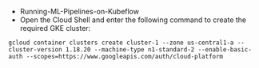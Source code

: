 - Running-ML-Pipelines-on-Kubeflow
- Open the Cloud Shell and enter the following command to create the required GKE cluster:
```
gcloud container clusters create cluster-1 --zone us-central1-a --cluster-version 1.18.20 --machine-type n1-standard-2 --enable-basic-auth --scopes=https://www.googleapis.com/auth/cloud-platform
```
